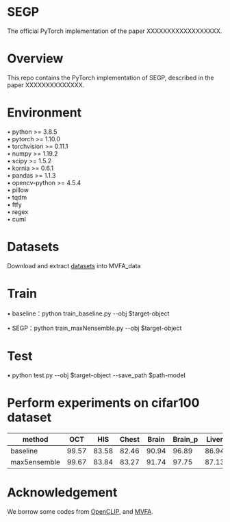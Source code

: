 
# SEGP
The official PyTorch implementation of the paper XXXXXXXXXXXXXXXXXX.

# Overview
This repo contains the PyTorch implementation of SEGP, described in the paper XXXXXXXXXXXXXX.  

# Environment
&bull; python >= 3.8.5<br>
&bull; pytorch >= 1.10.0<br>
&bull; torchvision >= 0.11.1<br>
&bull; numpy >= 1.19.2<br>
&bull; scipy >= 1.5.2<br>
&bull; kornia >= 0.6.1<br>
&bull; pandas >= 1.1.3<br>
&bull; opencv-python >= 4.5.4<br>
&bull; pillow<br>
&bull; tqdm<br>
&bull; ftfy<br>
&bull; regex<br>
&bull; cuml<br>


# Datasets
Download and extract [datasets](https://github.com/MediaBrain-SJTU/MVFA-AD?tab=readme-ov-file) into MVFA_data


# Train
&bull; baseline：python train_baseline.py --obj $target-object

&bull; SEGP：python train_maxNensemble.py --obj $target-object

# Test
&bull; python test.py --obj $target-object --save_path $path-model

# Perform experiments on cifar100 dataset
| method | OCT| HIS| Chest| Brain| Brain_p| Liver| Liver_p| RESC| RESC_p 
| ---- | ---- | ---- | ---- | ---- | ---- | ---- | ---- | ---- | ---- 
| baseline | 99.57| 83.58| 82.46| 90.94| 96.89| 86.94| 99.57| 95.86| 99.16 
| max5ensemble | 99.67| 83.84| 83.27| 91.74| 97.75| 87.13| 99.71| 96.29| 99.03 



# Acknowledgement
We borrow some codes from [OpenCLIP](https://github.com/mlfoundations/open_clip), and [MVFA](https://github.com/MediaBrain-SJTU/MVFA-AD?tab=readme-ov-file).

